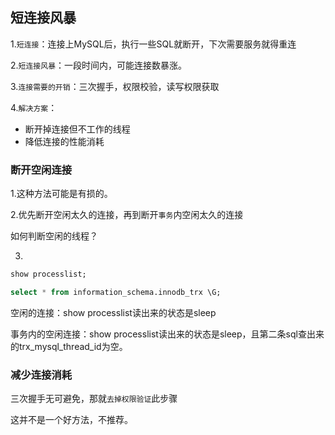 ## 短连接风暴

1.`短连接`：连接上MySQL后，执行一些SQL就断开，下次需要服务就得重连

2.`短连接风暴`：一段时间内，可能连接数暴涨。

3.`连接需要的开销`：三次握手，权限校验，读写权限获取

4.`解决方案`：

- 断开掉连接但不工作的线程
- 降低连接的性能消耗

### 断开空闲连接

1.这种方法可能是有损的。

2.优先断开空闲太久的连接，再到断开`事务`内空闲太久的连接

如何判断空闲的线程？

3.

```sql
show processlist;
```

```sql
select * from information_schema.innodb_trx \G;
```

空闲的连接：show processlist读出来的状态是sleep

事务内的空闲连接：show processlist读出来的状态是sleep，且第二条sql查出来的trx_mysql_thread_id为空。

### 减少连接消耗

三次握手无可避免，那就`去掉权限验证`此步骤

这并不是一个好方法，不推荐。

